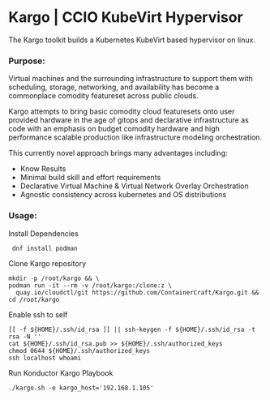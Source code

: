 # Kargo | CCIO KubeVirt Hypervisor
The Kargo toolkit builds a Kubernetes KubeVirt based hypervisor on linux.

### Purpose:
Virtual machines and the surrounding infrastructure to support them with scheduling, storage,
networking, and availability has become a commonplace comodity featureset across public clouds.

Kargo attempts to bring basic comodity cloud featuresets onto user provided hardware in the age
of gitops and declarative infrastructure as code with an emphasis on budget comodity hardware and
high performance scalable production like infrastructure modeling orchestration.

This currently novel approach brings many advantages including:
  - Know Results
  - Minimal build skill and effort requirements
  - Declarative Virtual Machine & Virtual Network Overlay Orchestration
  - Agnostic consistency across kubernetes and OS distributions

### Usage:
Install Dependencies
```
 dnf install podman
```
Clone Kargo repository
```
mkdir -p /root/kargo && \
podman run -it --rm -v /root/kargo:/clone:z \
  quay.io/cloudctl/git https://github.com/ContainerCraft/Kargo.git && cd /root/kargo
```
Enable ssh to self
```
[[ -f ${HOME}/.ssh/id_rsa ]] || ssh-keygen -f ${HOME}/.ssh/id_rsa -t rsa -N ''
cat ${HOME}/.ssh/id_rsa.pub >> ${HOME}/.ssh/authorized_keys
chmod 0644 ${HOME}/.ssh/authorized_keys
ssh localhost whoami
```
Run Konductor Kargo Playbook
```
./kargo.sh -e kargo_host='192.168.1.105'
```

